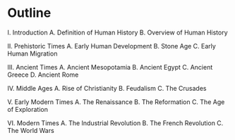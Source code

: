 # Outline
I. Introduction
A. Definition of Human History
B. Overview of Human History

II. Prehistoric Times
A. Early Human Development
B. Stone Age
C. Early Human Migration

III. Ancient Times
A. Ancient Mesopotamia
B. Ancient Egypt
C. Ancient Greece
D. Ancient Rome

IV. Middle Ages
A. Rise of Christianity
B. Feudalism
C. The Crusades

V. Early Modern Times
A. The Renaissance
B. The Reformation
C. The Age of Exploration

VI. Modern Times
A. The Industrial Revolution
B. The French Revolution
C. The World Wars